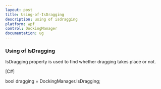 ```yaml
---
layout: post
title: Using-of-IsDragging
description: using of isdragging
platform: wpf
control: DockingManager
documentation: ug
---
```


### Using of IsDragging

IsDragging property is used to find whether dragging takes place or not.



[C#]

bool dragging = DockingManager.IsDragging;



